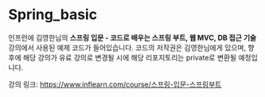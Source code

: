 # Spring_basic

인프런에 김영한님의 **스프링 입문 - 코드로 배우는 스프링 부트, 웹 MVC, DB 접근 기술** 강의에서 사용된 예제 코드가 들어있습니다.
코드의 저작권은 김영한님에게 있으며, 향후에 해당 강의가 유료 강의로 변경될 시에 해당 리포지토리는 private로 변환될 예정입니다.

강의 링크: https://www.inflearn.com/course/스프링-입문-스프링부트
